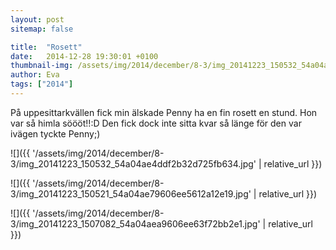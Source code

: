 ```yaml
---
layout: post
sitemap: false

title:  "Rosett"
date:   2014-12-28 19:30:01 +0100
thumbnail-img: /assets/img/2014/december/8-3/img_20141223_150532_54a04ae4ddf2b32d725fb634.jpg
author: Eva
tags: ["2014"]
---
```


På uppesittarkvällen fick min älskade Penny ha en fin rosett en stund. Hon var så himla söööt!!:D Den fick dock inte sitta kvar så länge för den var ivägen tyckte Penny;)

![]({{ '/assets/img/2014/december/8-3/img_20141223_150532_54a04ae4ddf2b32d725fb634.jpg'  | relative_url }})

![]({{ '/assets/img/2014/december/8-3/img_20141223_150521_54a04ae79606ee5612a12e19.jpg'  | relative_url }})

![]({{ '/assets/img/2014/december/8-3/img_20141223_1507082_54a04aea9606ee63f72bb2e1.jpg'  | relative_url }})

